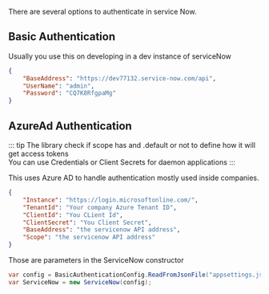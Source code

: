 There are several options to authenticate in service Now.

## Basic Authentication

Usually you use this on developing in a dev instance of serviceNow

```json
{
	"BaseAddress": "https://dev77132.service-now.com/api",
	"UserName": "admin",
	"Password": "CQ7K8RfgpaMg"
}
```

## AzureAd Authentication

::: tip
The library check if scope has and .default or not to define how it will get access tokens <br/>
You can use Credentials or Client Secrets for daemon applications
:::

This uses Azure AD to handle authentication mostly used inside companies.

```json
{
	"Instance": "https://login.microsoftonline.com/",
	"TenantId": "Your company Azure Tenant ID",
	"ClientId": "You CLient Id",
	"ClientSecret": "You Client Secret",
	"BaseAddress": "the servicenow API address",
	"Scope": "the servicenow API address"
}
```

Those are parameters in the ServiceNow constructor

```csharp
var config = BasicAuthenticationConfig.ReadFromJsonFile("appsettings.json");
var ServiceNow = new ServiceNow(config);
```
